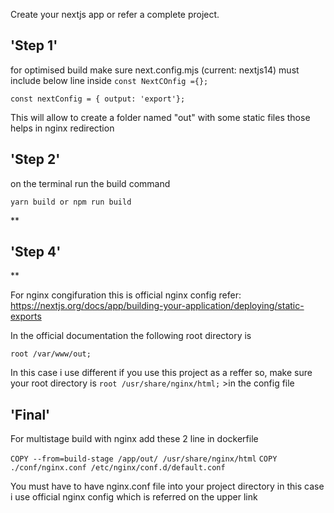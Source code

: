 

Create your nextjs app or refer a complete project.

## 'Step 1'

for optimised build make sure next.config.mjs (current: nextjs14) must include below line inside `const NextCOnfig ={};`

`const nextConfig = {
    output: 'export'};`

This will allow to create a folder named "out" with some static files those helps in nginx redirection

## 'Step 2'

on the terminal run the build command

    

    yarn build or npm run build

**

## 'Step 4'

**

For nginx congifuration this is official nginx config refer: 
https://nextjs.org/docs/app/building-your-application/deploying/static-exports 

In the official documentation the following root directory is 

`root /var/www/out;`

In this case i use different if you use this project as a reffer so, make sure your root directory is
 `root /usr/share/nginx/html;` >in the config file


## 'Final'

For multistage build with nginx add these 2 line in dockerfile

`COPY --from=build-stage /app/out/ /usr/share/nginx/html`
`COPY ./conf/nginx.conf /etc/nginx/conf.d/default.conf`

You must have to have nginx.conf file into your project directory in this case i use official nginx config which is referred on the upper link


